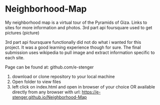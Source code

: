 # Neighborhood-Map

My neighborhood map is a virtual tour of the Pyramids of Giza. Links to sites for more information and 
photos. 3rd part api foursquare used to get pictures (picture)

3rd part api foursquare functionally did not do what i wanted for this project. It was a good learning 
experience though for sure. The final submission uses wikipedia to pull image and extract information 
specific to each site.

Page can be found at:
github.com/e-stenger
1. download or clone repository to your local machine
2. Open folder to view files
3. left click on index.html and open in browser of your choice
OR
available directly from any browser with url:  https://e-stenger.github.io/Neighborhood-Map